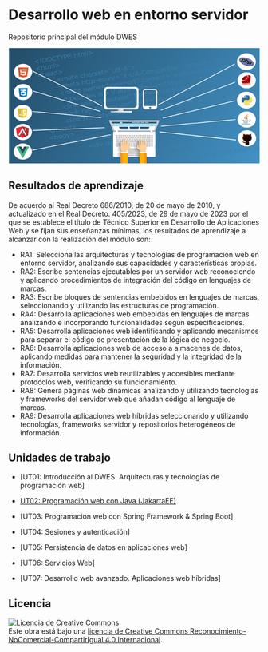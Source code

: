 # Desarrollo web en entorno servidor

Repositorio principal del módulo DWES

![img.png](img.png)


## Resultados de aprendizaje

De acuerdo al Real Decreto 686/2010, de 20 de mayo de 2010, y actualizado en el Real Decreto. 405/2023, de 29 de mayo de 2023 por el que se establece el título de Técnico Superior en Desarrollo de Aplicaciones Web y se fijan sus enseñanzas mínimas, los resultados de aprendizaje a alcanzar con la realización del módulo son:

- RA1: Selecciona las arquitecturas y tecnologías de programación web en entorno servidor, analizando sus capacidades y características propias.
- RA2: Escribe sentencias ejecutables por un servidor web reconociendo y aplicando procedimientos de integración del código en lenguajes de marcas.
- RA3: Escribe bloques de sentencias embebidos en lenguajes de marcas, seleccionando y utilizando las estructuras de programación.
- RA4: Desarrolla aplicaciones web embebidas en lenguajes de marcas analizando e incorporando funcionalidades según especificaciones.
- RA5: Desarrolla aplicaciones web identificando y aplicando mecanismos para separar el código de presentación de la lógica de negocio.
- RA6: Desarrolla aplicaciones web de acceso a almacenes de datos, aplicando medidas para mantener la seguridad y la integridad de la información.
- RA7: Desarrolla servicios web reutilizables y accesibles mediante protocolos web, verificando su funcionamiento.
- RA8: Genera páginas web dinámicas analizando y utilizando tecnologías y frameworks del servidor web que añadan código al lenguaje de marcas.
- RA9: Desarrolla aplicaciones web híbridas seleccionando y utilizando tecnologías, frameworks servidor y repositorios heterogéneos de información.

## Unidades de trabajo


- [UT01: Introducción al DWES. Arquitecturas y tecnologías de programación web]

- [UT02: Programación web con Java (JakartaEE)](https://github.com/profeMelola/DWES-02-2025-26)

- [UT03: Programación web con Spring Framework & Spring Boot]
  
- [UT04: Sesiones y autenticación]
  
- [UT05: Persistencia de datos en aplicaciones web]
  
- [UT06: Servicios Web]

- [UT07: Desarrollo web avanzado. Aplicaciones web híbridas]


  

## Licencia

<a rel="license" href="http://creativecommons.org/licenses/by-nc-sa/4.0/"><img alt="Licencia de Creative Commons" style="border-width:0" src="https://i.creativecommons.org/l/by-nc-sa/4.0/88x31.png" /></a><br />Este obra está bajo una <a rel="license" href="http://creativecommons.org/licenses/by-nc-sa/4.0/">licencia de Creative Commons Reconocimiento-NoComercial-CompartirIgual 4.0 Internacional</a>.
